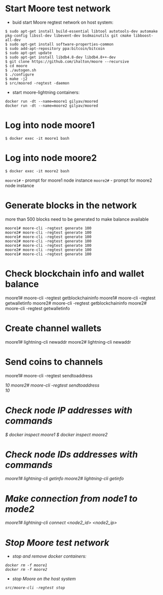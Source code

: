 # Start Moore test network

- buid start Moore regtest network on host system:
```
$ sudo apt-get install build-essential libtool autotools-dev automake pkg-config libssl-dev libevent-dev bsdmainutils git cmake libboost-all-dev
$ sudo apt-get install software-properties-common
$ sudo add-apt-repository ppa:bitcoin/bitcoin
$ sudo apt-get update
$ sudo apt-get install libdb4.8-dev libdb4.8++-dev
$ git clone https://github.com/ihalton/moore --recursive
$ cd moore
$ ./autogen.sh
$ ./configure 
$ make -j2
$ src/moored -regtest -daemon
```
- start moore-lightning containers:
```
docker run -dt --name=moore1 gilyav/moored
docker run -dt --name=moore2 gilyav/moored
```

# Log into node moore1
```
$ docker exec -it moore1 bash
```

# Log into node moore2
```
$ docker exec -it moore2 bash
```

`moore1#` - prompt for moore1 node instance
`moore2#` - prompt for moore2 node instance

# Generate blocks in the network

more than 500 blocks need to be generated to make balance available

```
moore1# moore-cli -regtest generate 100
moore2# moore-cli -regtest generate 100
moore1# moore-cli -regtest generate 100
moore2# moore-cli -regtest generate 100
moore1# moore-cli -regtest generate 100
moore2# moore-cli -regtest generate 100
moore1# moore-cli -regtest generate 100
```

# Check blockchain info and wallet balance
moore1# moore-cli -regtest getblockchaininfo
moore1# moore-cli -regtest getwalletinfo
moore2# moore-cli -regtest getblockchaininfo
moore2# moore-cli -regtest getwalletinfo

# Create channel wallets
moore1# lightning-cli newaddr
moore2# lightning-cli newaddr

# Send coins to channels
moore1# moore-cli -regtest sendtoaddress <address> 10
moore2# moore-cli -regtest sendtoaddress <address> 10

# Check node IP addresses with commands
$ docker inspect moore1
$ docker inspect moore2

# Check node IDs addresses with commands
moore1# lightning-cli getinfo
moore2# lightning-cli getinfo

# Make connection from node1 to mode2
moore1# lightning-cli connect <node2_id> <node2_ip>

# Stop Moore test network

- stop and remove docker containers:
```
docker rm -f moore1
docker rm -f moore2
```
- stop Moore on the host system
```
src/moore-cli -regtest stop
```
